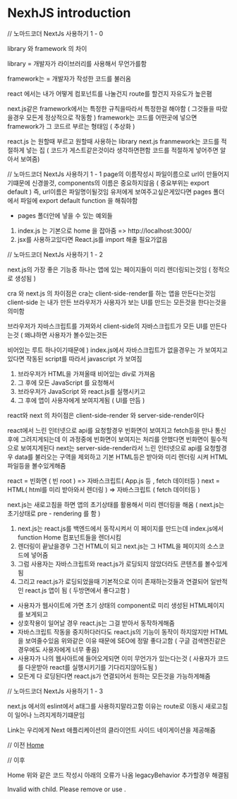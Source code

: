 # NexhJS introduction

// 노마드코더 NextJs 사용하기 1 - 0

library 와 framework 의 차이

library = 개발자가 라이브러리를 사용해서 무언가를함

framework는 = 개발자가 작성한 코드를 불러옴

react 에서는 내가 어떻게 컴포넌트를 나눌건지 route를 할건지 자유도가 높은폄

next.js같은 framework에서는 특정한 규칙을따라서 특정한걸 해야함 ( 그것들을 따랐을경우 모든게 정상적으로 작동함 )
framework는 코드를 어떤곳에 넣으면 framework가 그 코드르 부르는 형태임 ( 추상화 )

react.js 는 원할때 부르고 원할때 사용하는 library
next.js franmework는 코드를 적절하게 넣는 집 ( 코드가 게스트같은것이라 생각하면편함 코드를 적절하게 넣어주면 알아서 보여줌)

// 노마드코더 NextJs 사용하기 1 - 1
page의 이름작성시 파일이름으로 url이 만들어지기떄문에 신경쓸것, components의 이름은 중요하지않음 ( 중요부위는 export default ) 즉, url이름은 파일명이될것임
유저에게 보여주고싶은게있다면 pages 폴더에서 파일에 export default function 을 해줘야함

- pages 폴더안에 넣을 수 있는 예외들

1. index.js 는 기본으로 home 을 잡아줌 => http://localhost:3000/
2. jsx를 사용하고있다면 React.js를 import 해줄 필요가없음

// 노마드코더 NextJs 사용하기 1 - 2

next.js의 가장 좋은 기능중 하나는 앱에 있는 페이지들이 미리 렌더링되는것임 ( 정적으로 생성됨 )

cra 와 next.js 의 차이점은
cra는 client-side-render를 하는 앱을 만든다는것임
client-side 는 내가 만든 브라우저가 사용자가 보는 UI를 만드는 모든것을 한다는것을 의미함

브라우저가 자바스크립트를 가져와서 client-side의 자바스크립트가 모든 UI를 만든다는것 ( 왜냐하면 사용자가 볼수있는것든 <div id="root"><div> 비어있는 루트 하나이기때문에 )
index.js에서 자바스크립트가 없을경우는 <noscript>가 보여지고 있다면 작동된 script를 따라서 javascript 가 보여짐

1. 브라우저가 HTML을 가져올때 비어있는 div로 가져옴
2. 그 후에 모든 JavaScript 를 요청해서
3. 브라우저가 JavaScript 와 react.js를 실행시키고
4. 그 후에 앱이 사용자에게 보여지게됨 ( UI를 만듬 )

react와 next 의 차이점은 client-side-render 와 server-side-render이다

react에서 느린 인터넷으로 api를 요청할경우 빈화면이 보여지고 fetch등을 만나 통신후에 그려지게되는데 이 과정중에 빈화면이 보여지는 처리를 안했다면 빈화면이 필수적으로 보여지게된다
next는 server-side-render라서 느린 인터넷으로 api를 요청할경우 data를 불러오는 구역을 제외하고 기본 HTML등은 받아와 미리 렌더링 시켜 HTML파일등을 볼수있게해줌

react = 빈화면 ( 빈 root ) => 자바스크립트( App.js 등 , fetch 데이터등 )
next = HTML( html를 미리 받아와서 렌더링 ) => 자바스크립트 ( fetch 데이터등 )

next.js는 새로고침을 하면 앱의 초기상태를 활용해서 미리 렌더링을 해옴 ( next.js는 초기상태로 pre - rendering 를 함 )

1. next.js는 react.js를 백엔드에서 동작시켜서 이 페이지를 만드는데 index.js에서 function Home 컴포넌트들을 렌더시킴
2. 렌더링이 끝났을경우 그건 HTML이 되고 next.js는 그 HTML을 페이지의 소스코드에 넣어줌
3. 그럼 사용자는 자바스크립트와 react.js가 로딩되지 않았더라도 콘텐츠를 볼수있게됨
4. 그리고 react.js가 로딩되었을때 기본적으로 이미 존재하는것들과 연결되어 일반적인 react.js 앱이 됨 ( 두방면에서 좋다고함 )

- 사용자가 웹사이트에 가면 초기 상태의 component로 미리 생성된 HTML페이지를 보게되고
- 상호작용이 일어날 경우 react.js는 그걸 받아서 동작하게해줌
- 자바스크립트 작동을 중지허다러다도 react.js의 기능이 동작이 하지않지만 HTML을 보여줄수있음
  위와같은 이유 때문에 SEO에 정말 좋다고함 ( 구글 검색엔진같은경우에도 사용자에게 너무 좋음)
- 사용자가 나의 웹사아트에 들어오게되면 이미 무언가가 있는다는것 ( 사용자가 코드를 다운받아 react를 실행시키기를 기다리지않아도됨 )
- 모든게 다 로딩된다면 react.js가 연결되어서 원하는 모든것을 가능하게해줌

// 노마드코더 NextJs 사용하기 1 - 3

next.js 에서의 eslint에서 a태그를 사용하지말라고함
이유는 route로 이동시 새로고침이 일어나 느려지게하기떄문임

Link는 우리에게 Next 애플리케이션의 클라이언트 사이드 네이게이션을 제공해줌

// 이전
<a href="/">Home</a>

// 이후

<Link  href="/">
  <a>Home</a>
</Link>
위와 같은 코드 작성시 아래의 오류가 나옴  legacyBehavior 추가할경우 해결됨

Invalid <Link> with <a> child. Please remove <a> or use <Link legacyBehavior>.

